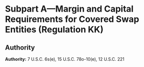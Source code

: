 # Subpart A—Margin and Capital Requirements for Covered Swap Entities (Regulation KK)

## Authority

**Authority:** 7 U.S.C. 6s(e), 15 U.S.C. 78o-10(e), 12 U.S.C. 221 

